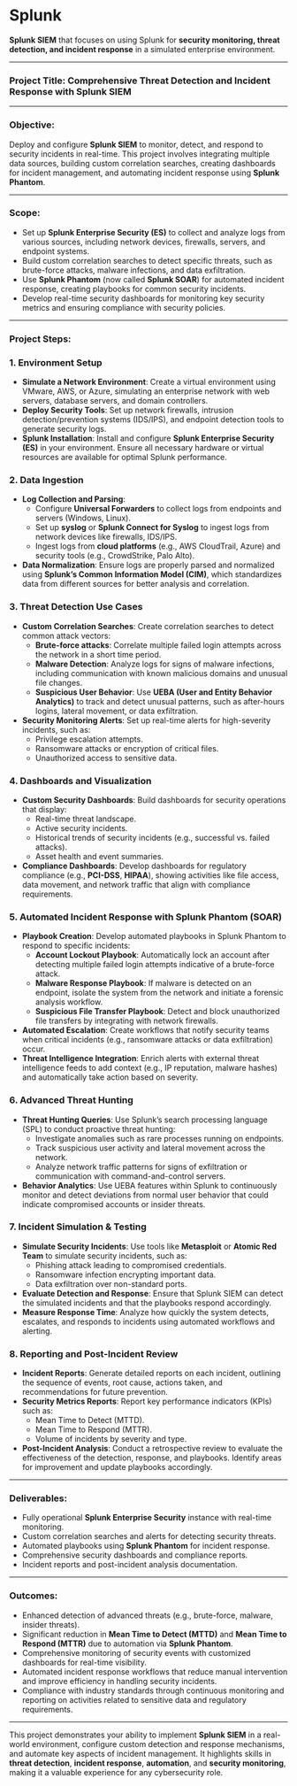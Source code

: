 # Splunk

**Splunk SIEM** that focuses on using Splunk for **security monitoring, threat detection, and incident response** in a simulated enterprise environment.

---

### **Project Title: Comprehensive Threat Detection and Incident Response with Splunk SIEM**

---

### **Objective:**
Deploy and configure **Splunk SIEM** to monitor, detect, and respond to security incidents in real-time. This project involves integrating multiple data sources, building custom correlation searches, creating dashboards for incident management, and automating incident response using **Splunk Phantom**.

---

### **Scope:**
- Set up **Splunk Enterprise Security (ES)** to collect and analyze logs from various sources, including network devices, firewalls, servers, and endpoint systems.
- Build custom correlation searches to detect specific threats, such as brute-force attacks, malware infections, and data exfiltration.
- Use **Splunk Phantom** (now called **Splunk SOAR**) for automated incident response, creating playbooks for common security incidents.
- Develop real-time security dashboards for monitoring key security metrics and ensuring compliance with security policies.

---

### **Project Steps:**

### 1. **Environment Setup**
   - **Simulate a Network Environment**: Create a virtual environment using VMware, AWS, or Azure, simulating an enterprise network with web servers, database servers, and domain controllers.
   - **Deploy Security Tools**: Set up network firewalls, intrusion detection/prevention systems (IDS/IPS), and endpoint detection tools to generate security logs.
   - **Splunk Installation**: Install and configure **Splunk Enterprise Security (ES)** in your environment. Ensure all necessary hardware or virtual resources are available for optimal Splunk performance.

### 2. **Data Ingestion**
   - **Log Collection and Parsing**:
     - Configure **Universal Forwarders** to collect logs from endpoints and servers (Windows, Linux).
     - Set up **syslog** or **Splunk Connect for Syslog** to ingest logs from network devices like firewalls, IDS/IPS.
     - Ingest logs from **cloud platforms** (e.g., AWS CloudTrail, Azure) and security tools (e.g., CrowdStrike, Palo Alto).
   - **Data Normalization**: Ensure logs are properly parsed and normalized using **Splunk’s Common Information Model (CIM)**, which standardizes data from different sources for better analysis and correlation.

### 3. **Threat Detection Use Cases**
   - **Custom Correlation Searches**: Create correlation searches to detect common attack vectors:
     - **Brute-force attacks**: Correlate multiple failed login attempts across the network in a short time period.
     - **Malware Detection**: Analyze logs for signs of malware infections, including communication with known malicious domains and unusual file changes.
     - **Suspicious User Behavior**: Use **UEBA (User and Entity Behavior Analytics)** to track and detect unusual patterns, such as after-hours logins, lateral movement, or data exfiltration.
   - **Security Monitoring Alerts**: Set up real-time alerts for high-severity incidents, such as:
     - Privilege escalation attempts.
     - Ransomware attacks or encryption of critical files.
     - Unauthorized access to sensitive data.

### 4. **Dashboards and Visualization**
   - **Custom Security Dashboards**: Build dashboards for security operations that display:
     - Real-time threat landscape.
     - Active security incidents.
     - Historical trends of security incidents (e.g., successful vs. failed attacks).
     - Asset health and event summaries.
   - **Compliance Dashboards**: Develop dashboards for regulatory compliance (e.g., **PCI-DSS**, **HIPAA**), showing activities like file access, data movement, and network traffic that align with compliance requirements.

### 5. **Automated Incident Response with Splunk Phantom (SOAR)**
   - **Playbook Creation**: Develop automated playbooks in Splunk Phantom to respond to specific incidents:
     - **Account Lockout Playbook**: Automatically lock an account after detecting multiple failed login attempts indicative of a brute-force attack.
     - **Malware Response Playbook**: If malware is detected on an endpoint, isolate the system from the network and initiate a forensic analysis workflow.
     - **Suspicious File Transfer Playbook**: Detect and block unauthorized file transfers by integrating with network firewalls.
   - **Automated Escalation**: Create workflows that notify security teams when critical incidents (e.g., ransomware attacks or data exfiltration) occur.
   - **Threat Intelligence Integration**: Enrich alerts with external threat intelligence feeds to add context (e.g., IP reputation, malware hashes) and automatically take action based on severity.

### 6. **Advanced Threat Hunting**
   - **Threat Hunting Queries**: Use Splunk’s search processing language (SPL) to conduct proactive threat hunting:
     - Investigate anomalies such as rare processes running on endpoints.
     - Track suspicious user activity and lateral movement across the network.
     - Analyze network traffic patterns for signs of exfiltration or communication with command-and-control servers.
   - **Behavior Analytics**: Use UEBA features within Splunk to continuously monitor and detect deviations from normal user behavior that could indicate compromised accounts or insider threats.

### 7. **Incident Simulation & Testing**
   - **Simulate Security Incidents**: Use tools like **Metasploit** or **Atomic Red Team** to simulate security incidents, such as:
     - Phishing attack leading to compromised credentials.
     - Ransomware infection encrypting important data.
     - Data exfiltration over non-standard ports.
   - **Evaluate Detection and Response**: Ensure that Splunk SIEM can detect the simulated incidents and that the playbooks respond accordingly.
   - **Measure Response Time**: Analyze how quickly the system detects, escalates, and responds to incidents using automated workflows and alerting.

### 8. **Reporting and Post-Incident Review**
   - **Incident Reports**: Generate detailed reports on each incident, outlining the sequence of events, root cause, actions taken, and recommendations for future prevention.
   - **Security Metrics Reports**: Report key performance indicators (KPIs) such as:
     - Mean Time to Detect (MTTD).
     - Mean Time to Respond (MTTR).
     - Volume of incidents by severity and type.
   - **Post-Incident Analysis**: Conduct a retrospective review to evaluate the effectiveness of the detection, response, and playbooks. Identify areas for improvement and update playbooks accordingly.

---

### **Deliverables:**
- Fully operational **Splunk Enterprise Security** instance with real-time monitoring.
- Custom correlation searches and alerts for detecting security threats.
- Automated playbooks using **Splunk Phantom** for incident response.
- Comprehensive security dashboards and compliance reports.
- Incident reports and post-incident analysis documentation.

---

### **Outcomes:**
- Enhanced detection of advanced threats (e.g., brute-force, malware, insider threats).
- Significant reduction in **Mean Time to Detect (MTTD)** and **Mean Time to Respond (MTTR)** due to automation via **Splunk Phantom**.
- Comprehensive monitoring of security events with customized dashboards for real-time visibility.
- Automated incident response workflows that reduce manual intervention and improve efficiency in handling security incidents.
- Compliance with industry standards through continuous monitoring and reporting on activities related to sensitive data and regulatory requirements.

---

This project demonstrates your ability to implement **Splunk SIEM** in a real-world environment, configure custom detection and response mechanisms, and automate key aspects of incident management. It highlights skills in **threat detection**, **incident response**, **automation**, and **security monitoring**, making it a valuable experience for any cybersecurity role.
